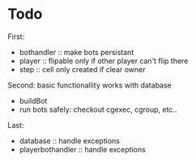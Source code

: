 # Todo
First:
- bothandler :: make bots persistant
- player :: flipable only if other player can't flip there
- step :: cell only created if clear owner

Second: basic functionallity works with database
- buildBot
- run bots safely: checkout cgexec, cgroup, etc..

Last:
- database :: handle exceptions
- playerbothandler :: handle exceptions
